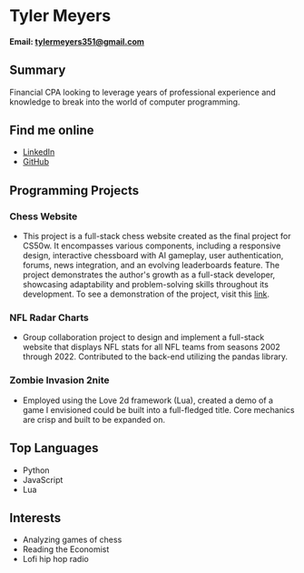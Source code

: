 # Tyler Meyers
#### Email: tylermeyers351@gmail.com

## Summary

Financial CPA looking to leverage years of professional experience and knowledge to break into the world of computer programming.

## Find me online

- [LinkedIn](www.linkedin.com/in/tyler-meyers-cpa)
- [GitHub](www.github.com/tylermeyers351)

## Programming Projects

### Chess Website
- This project is a full-stack chess website created as the final project for CS50w. It encompasses various components, including a responsive design, interactive chessboard with AI gameplay, user authentication, forums, news integration, and an evolving leaderboards feature. The project demonstrates the author's growth as a full-stack developer, showcasing adaptability and problem-solving skills throughout its development. To see a demonstration of the project, visit this [link](https://github.com/tylermeyers351/CS50W-Final-Project-Chess-Website).


### NFL Radar Charts
- Group collaboration project to design and implement a full-stack website that displays NFL stats for all NFL teams from seasons 2002 through 2022. Contributed to the back-end utilizing the pandas library.

### Zombie Invasion 2nite
- Employed using the Love 2d framework (Lua), created a demo of a game I envisioned could be built into a full-fledged title. Core mechanics are crisp and built to be expanded on.

## Top Languages

- Python
- JavaScript
- Lua

## Interests

- Analyzing games of chess
- Reading the Economist
- Lofi hip hop radio
